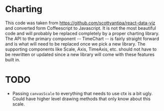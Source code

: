 # Charting

This code was taken from https://github.com/scottyantipa/react-data-viz and converted form Coffeescript to Javascript. It is not the most beautiful code and will probably be replaced completely by a proper charting library. The API to the primary component -- TimeChart -- is fairly straight forward and is what will need to be replaced once we pick a new library. The supporting components like Scale, Axis, TimeAxis, etc. should not have to be rewritten or updated since a new library will come with these features built in.

# TODO
- Passing `canvasScale` to everything that needs to use ctx is a bit ugly. Could have higher level drawing methods that only know about this scale.
